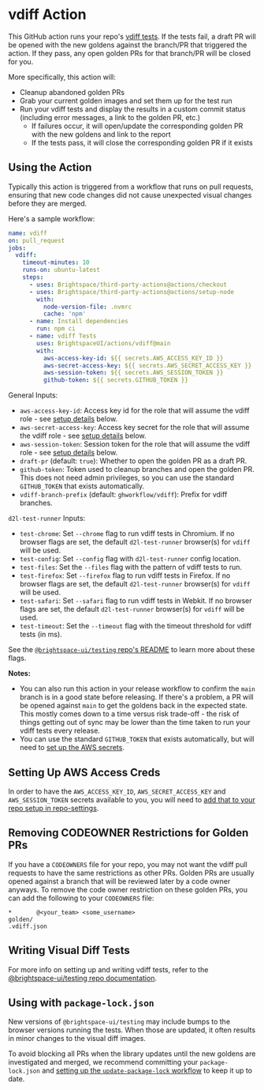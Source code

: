 # vdiff Action

This GitHub action runs your repo's [vdiff tests](https://github.com/BrightspaceUI/testing#vdiff-testing). If the tests fail, a draft PR will be opened with the new goldens against the branch/PR that triggered the action. If they pass, any open golden PRs for that branch/PR will be closed for you.

More specifically, this action will:
* Cleanup abandoned golden PRs
* Grab your current golden images and set them up for the test run
* Run your vdiff tests and display the results in a custom commit status (including error messages, a link to the golden PR, etc.)
  * If failures occur, it will open/update the corresponding golden PR with the new goldens and link to the report
  * If the tests pass, it will close the corresponding golden PR if it exists

## Using the Action

Typically this action is triggered from a workflow that runs on pull requests, ensuring that new code changes did not cause unexpected visual changes before they are merged.

Here's a sample workflow:

```yml
name: vdiff
on: pull_request
jobs:
  vdiff:
    timeout-minutes: 10
    runs-on: ubuntu-latest
    steps:
      - uses: Brightspace/third-party-actions@actions/checkout
      - uses: Brightspace/third-party-actions@actions/setup-node
        with:
          node-version-file: .nvmrc
          cache: 'npm'
      - name: Install dependencies
        run: npm ci
      - name: vdiff Tests
        uses: BrightspaceUI/actions/vdiff@main
        with:
          aws-access-key-id: ${{ secrets.AWS_ACCESS_KEY_ID }}
          aws-secret-access-key: ${{ secrets.AWS_SECRET_ACCESS_KEY }}
          aws-session-token: ${{ secrets.AWS_SESSION_TOKEN }}
          github-token: ${{ secrets.GITHUB_TOKEN }}
```

General Inputs:
* `aws-access-key-id`: Access key id for the role that will assume the vdiff role - see [setup details](#setting-up-aws-access-creds) below.
* `aws-secret-access-key`: Access key secret for the role that will assume the vdiff role - see [setup details](#setting-up-aws-access-creds) below.
* `aws-session-token`: Session token for the role that will assume the vdiff role - see [setup details](#setting-up-aws-access-creds) below.
* `draft-pr` (default: `true`): Whether to open the golden PR as a draft PR.
* `github-token`: Token used to cleanup branches and open the golden PR. This does not need admin privileges, so you can use the standard `GITHUB_TOKEN` that exists automatically.
* `vdiff-branch-prefix` (default: `ghworkflow/vdiff`): Prefix for vdiff branches.

`d2l-test-runner` Inputs:
* `test-chrome`: Set `--chrome` flag to run vdiff tests in Chromium. If no browser flags are set, the default `d2l-test-runner` browser(s) for `vdiff` will be used.
* `test-config`: Set `--config` flag with `d2l-test-runner` config location.
* `test-files`: Set the `--files` flag with the pattern of vdiff tests to run.
* `test-firefox`: Set `--firefox` flag to run vdiff tests in Firefox. If no browser flags are set, the default `d2l-test-runner` browser(s) for `vdiff` will be used.
* `test-safari`: Set `--safari` flag to run vdiff tests in Webkit. If no browser flags are set, the default `d2l-test-runner` browser(s) for `vdiff` will be used.
* `test-timeout`: Set the `--timeout` flag with the timeout threshold for vdiff tests (in ms).

See the [`@brightspace-ui/testing` repo's README](https://github.com/BrightspaceUI/testing#running-tests) to learn more about these flags.

**Notes:**
* You can also run this action in your release workflow to confirm the `main` branch is in a good state before releasing.  If there's a problem, a PR will be opened against `main` to get the goldens back in the expected state.  This mostly comes down to a time versus risk trade-off - the risk of things getting out of sync may be lower than the time taken to run your vdiff tests every release.
* You can use the standard `GITHUB_TOKEN` that exists automatically, but will need to [set up the AWS secrets](#setting-up-aws-access-creds).

## Setting Up AWS Access Creds

In order to have the `AWS_ACCESS_KEY_ID`, `AWS_SECRET_ACCESS_KEY` and `AWS_SESSION_TOKEN` secrets available to you, you will need to [add that to your repo setup in repo-settings](https://github.com/Brightspace/repo-settings/blob/main/docs/vdiff.md).

## Removing CODEOWNER Restrictions for Golden PRs

If you have a `CODEOWNERS` file for your repo, you may not want the vdiff pull requests to have the same restrictions as other PRs. Golden PRs are usually opened against a branch that will be reviewed later by a code owner anyways. To remove the code owner restriction on these golden PRs, you can add the following to your `CODEOWNERS` file:

```
*       @<your_team> <some_username>
golden/
.vdiff.json
```

## Writing Visual Diff Tests

For more info on setting up and writing vdiff tests, refer to the [@brightspace-ui/testing repo documentation](https://github.com/BrightspaceUI/testing#vdiff-testing).

## Using with `package-lock.json`

New versions of `@brightspace-ui/testing` may include bumps to the browser versions running the tests. When those are updated, it often results in minor changes to the visual diff images.

To avoid blocking all PRs when the library updates until the new goldens are investigated and merged, we recommend committing your `package-lock.json` and [setting up the `update-package-lock` workflow](../update-package-lock) to keep it up to date.
